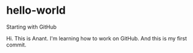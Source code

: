 # hello-world
Starting with GitHub

Hi. This is Anant. I'm learning how to work on GitHub. And this is my first commit.
